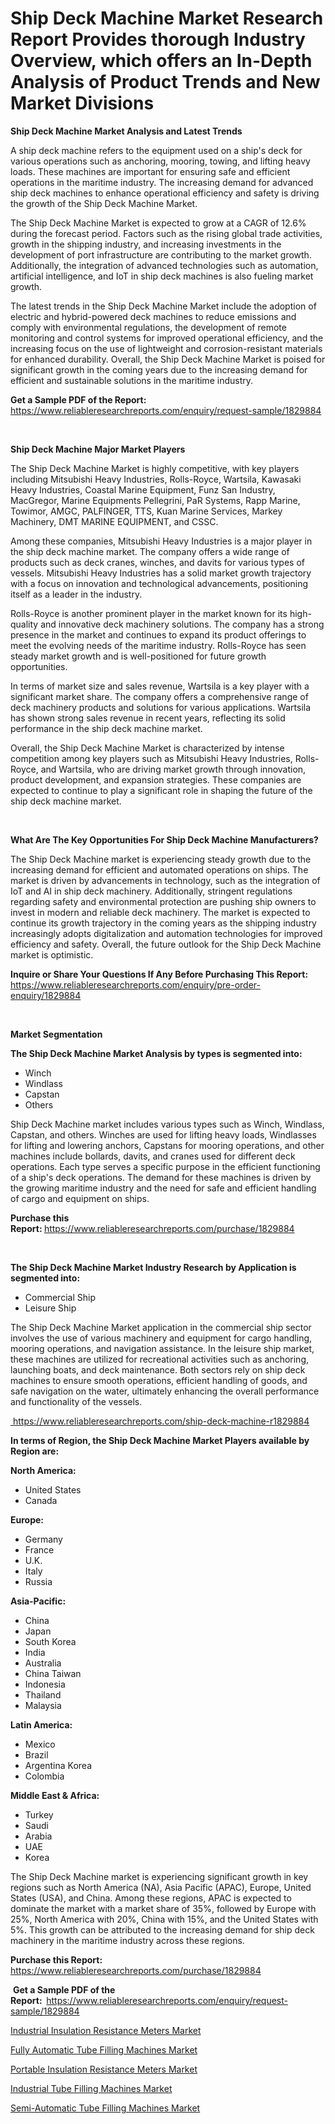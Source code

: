 <p><h1>Ship Deck Machine Market Research Report Provides thorough Industry Overview, which offers an In-Depth Analysis of Product Trends and New Market Divisions</h1></p><p><strong>Ship Deck Machine Market Analysis and Latest Trends</strong></p>
<p><p>A ship deck machine refers to the equipment used on a ship's deck for various operations such as anchoring, mooring, towing, and lifting heavy loads. These machines are important for ensuring safe and efficient operations in the maritime industry. The increasing demand for advanced ship deck machines to enhance operational efficiency and safety is driving the growth of the Ship Deck Machine Market.</p><p>The Ship Deck Machine Market is expected to grow at a CAGR of 12.6% during the forecast period. Factors such as the rising global trade activities, growth in the shipping industry, and increasing investments in the development of port infrastructure are contributing to the market growth. Additionally, the integration of advanced technologies such as automation, artificial intelligence, and IoT in ship deck machines is also fueling market growth.</p><p>The latest trends in the Ship Deck Machine Market include the adoption of electric and hybrid-powered deck machines to reduce emissions and comply with environmental regulations, the development of remote monitoring and control systems for improved operational efficiency, and the increasing focus on the use of lightweight and corrosion-resistant materials for enhanced durability. Overall, the Ship Deck Machine Market is poised for significant growth in the coming years due to the increasing demand for efficient and sustainable solutions in the maritime industry.</p></p>
<p><strong>Get a Sample PDF of the Report:&nbsp;</strong> <a href="https://www.reliableresearchreports.com/enquiry/request-sample/1829884">https://www.reliableresearchreports.com/enquiry/request-sample/1829884</a></p>
<p>&nbsp;</p>
<p><strong>Ship Deck Machine Major Market Players</strong></p>
<p><p>The Ship Deck Machine Market is highly competitive, with key players including Mitsubishi Heavy Industries, Rolls-Royce, Wartsila, Kawasaki Heavy Industries, Coastal Marine Equipment, Funz San Industry, MacGregor, Marine Equipments Pellegrini, PaR Systems, Rapp Marine, Towimor, AMGC, PALFINGER, TTS, Kuan Marine Services, Markey Machinery, DMT MARINE EQUIPMENT, and CSSC.</p><p>Among these companies, Mitsubishi Heavy Industries is a major player in the ship deck machine market. The company offers a wide range of products such as deck cranes, winches, and davits for various types of vessels. Mitsubishi Heavy Industries has a solid market growth trajectory with a focus on innovation and technological advancements, positioning itself as a leader in the industry.</p><p>Rolls-Royce is another prominent player in the market known for its high-quality and innovative deck machinery solutions. The company has a strong presence in the market and continues to expand its product offerings to meet the evolving needs of the maritime industry. Rolls-Royce has seen steady market growth and is well-positioned for future growth opportunities.</p><p>In terms of market size and sales revenue, Wartsila is a key player with a significant market share. The company offers a comprehensive range of deck machinery products and solutions for various applications. Wartsila has shown strong sales revenue in recent years, reflecting its solid performance in the ship deck machine market.</p><p>Overall, the Ship Deck Machine Market is characterized by intense competition among key players such as Mitsubishi Heavy Industries, Rolls-Royce, and Wartsila, who are driving market growth through innovation, product development, and expansion strategies. These companies are expected to continue to play a significant role in shaping the future of the ship deck machine market.</p></p>
<p>&nbsp;</p>
<p><strong>What Are The Key Opportunities For Ship Deck Machine Manufacturers?</strong></p>
<p><p>The Ship Deck Machine market is experiencing steady growth due to the increasing demand for efficient and automated operations on ships. The market is driven by advancements in technology, such as the integration of IoT and AI in ship deck machinery. Additionally, stringent regulations regarding safety and environmental protection are pushing ship owners to invest in modern and reliable deck machinery. The market is expected to continue its growth trajectory in the coming years as the shipping industry increasingly adopts digitalization and automation technologies for improved efficiency and safety. Overall, the future outlook for the Ship Deck Machine market is optimistic.</p></p>
<p><strong>Inquire or Share Your Questions If Any Before Purchasing This Report:</strong> <a href="https://www.reliableresearchreports.com/enquiry/pre-order-enquiry/1829884">https://www.reliableresearchreports.com/enquiry/pre-order-enquiry/1829884</a></p>
<p>&nbsp;</p>
<p><strong>Market Segmentation</strong></p>
<p><strong>The Ship Deck Machine Market Analysis by types is segmented into:</strong></p>
<p><ul><li>Winch</li><li>Windlass</li><li>Capstan</li><li>Others</li></ul></p>
<p><p>Ship Deck Machine market includes various types such as Winch, Windlass, Capstan, and others. Winches are used for lifting heavy loads, Windlasses for lifting and lowering anchors, Capstans for mooring operations, and other machines include bollards, davits, and cranes used for different deck operations. Each type serves a specific purpose in the efficient functioning of a ship's deck operations. The demand for these machines is driven by the growing maritime industry and the need for safe and efficient handling of cargo and equipment on ships.</p></p>
<p><strong>Purchase this Report:&nbsp;</strong><a href="https://www.reliableresearchreports.com/purchase/1829884">https://www.reliableresearchreports.com/purchase/1829884</a></p>
<p>&nbsp;</p>
<p><strong>The Ship Deck Machine Market Industry Research by Application is segmented into:</strong></p>
<p><ul><li>Commercial Ship</li><li>Leisure Ship</li></ul></p>
<p><p>The Ship Deck Machine Market application in the commercial ship sector involves the use of various machinery and equipment for cargo handling, mooring operations, and navigation assistance. In the leisure ship market, these machines are utilized for recreational activities such as anchoring, launching boats, and deck maintenance. Both sectors rely on ship deck machines to ensure smooth operations, efficient handling of goods, and safe navigation on the water, ultimately enhancing the overall performance and functionality of the vessels.</p></p>
<p><a href="https://www.reliableresearchreports.com/ship-deck-machine-r1829884">&nbsp;https://www.reliableresearchreports.com/ship-deck-machine-r1829884</a></p>
<p><strong>In terms of Region, the Ship Deck Machine Market Players available by Region are:</strong></p>
<p>
    <p> <strong> North America: </strong>
        <ul>
            <li>United States</li>
            <li>Canada</li>
        </ul>
        </p> 
    <p> <strong> Europe: </strong>
        <ul>
            <li>Germany</li>
            <li>France</li>
            <li>U.K.</li>
            <li>Italy</li>
            <li>Russia</li>
        </ul>
        </p> 
    <p> <strong> Asia-Pacific: </strong>
        <ul>
            <li>China</li>
            <li>Japan</li>
            <li>South Korea</li>
            <li>India</li>
            <li>Australia</li>
            <li>China Taiwan</li>
            <li>Indonesia</li>
            <li>Thailand</li>
            <li>Malaysia</li>
        </ul>
        </p> 
    <p> <strong> Latin America: </strong>
        <ul>
            <li>Mexico</li>
            <li>Brazil</li>
            <li>Argentina Korea</li>
            <li>Colombia</li>
        </ul>
        </p> 
    <p> <strong> Middle East & Africa: </strong>
        <ul>
            <li>Turkey</li>
            <li>Saudi</li>
            <li>Arabia</li>
            <li>UAE</li>
            <li>Korea</li>
        </ul>
    </p>
    </p>
<p><p>The Ship Deck Machine market is experiencing significant growth in key regions such as North America (NA), Asia Pacific (APAC), Europe, United States (USA), and China. Among these regions, APAC is expected to dominate the market with a market share of 35%, followed by Europe with 25%, North America with 20%, China with 15%, and the United States with 5%. This growth can be attributed to the increasing demand for ship deck machinery in the maritime industry across these regions.</p></p>
<p><strong>Purchase this Report: </strong><a href="https://www.reliableresearchreports.com/purchase/1829884">https://www.reliableresearchreports.com/purchase/1829884</a></p>
<p>&nbsp;<strong>Get a Sample PDF of the Report:&nbsp;&nbsp;</strong><a href="https://www.reliableresearchreports.com/enquiry/request-sample/1829884">https://www.reliableresearchreports.com/enquiry/request-sample/1829884</a></p>
<p><strong></strong></p>
<p><p><a href="https://github.com/bushilahore52/Market-Research-Report-List-1/blob/main/industrial-insulation-resistance-meters-market.md">Industrial Insulation Resistance Meters Market</a></p><p><a href="https://github.com/gikababa4/Market-Research-Report-List-1/blob/main/fully-automatic-tube-filling-machines-market.md">Fully Automatic Tube Filling Machines Market</a></p><p><a href="https://github.com/Valeridd446677/Market-Research-Report-List-2/blob/main/portable-insulation-resistance-meters-market.md">Portable Insulation Resistance Meters Market</a></p><p><a href="https://github.com/sosoelmasry38/Market-Research-Report-List-1/blob/main/industrial-tube-filling-machines-market.md">Industrial Tube Filling Machines Market</a></p><p><a href="https://github.com/muhammadasraf467/Market-Research-Report-List-1/blob/main/semi-automatic-tube-filling-machines-market.md">Semi-Automatic Tube Filling Machines Market</a></p></p>